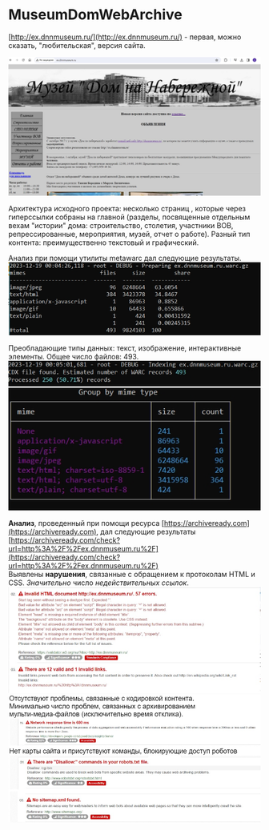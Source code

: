 # MuseumDomWebArchive

[http://ex.dnnmuseum.ru/](http://ex.dnnmuseum.ru/) - первая, можно сказать, "любительская", версия сайта.

![Рисунок](https://github.com/AnastazjaD/MuseumDomWebArchive/blob/exdnnmuseum/Images/%D0%91%D0%B5%D0%B7%D1%8B%D0%BC%D1%8F%D0%BD%D0%BD%D1%8B%D0%B9.jpg)

Архитектура исходного проекта: несколько страниц , которые через гиперссылки собраны на главной (разделы, посвященные отдельным вехам "истории" дома: строительство, столетия, участники ВОВ, репрессированные, мероприятия, музей, отчет о работе). Разный тип контента: преимущественно текстовый и графический.

Анализ при помощи утилиты metawarc дал следующие результаты.
![Рисунок](https://github.com/AnastazjaD/MuseumDomWebArchive/blob/exdnnmuseum/Images/CWindowssystem32cmd.exe1.jpg)

Преобладающие типы данных: текст, изображение, интерактивные элементы. Общее число файлов: 493.
![Рисунок](https://github.com/AnastazjaD/MuseumDomWebArchive/blob/exdnnmuseum/Images/CWindowssystem32cmd.exe2.jpg)
![Рисунок](https://github.com/AnastazjaD/MuseumDomWebArchive/blob/exdnnmuseum/Images/CWindowssystem32cmd.exe3.jpg)

**Анализ**, проведенный при помощи ресурса [https://archiveready.com](https://archiveready.com), дал следующие результаты [https://archiveready.com/check?url=http%3A%2F%2Fex.dnnmuseum.ru%2F](https://archiveready.com/check?url=http%3A%2F%2Fex.dnnmuseum.ru%2F)  
Выявлены **нарушения**, связанные с обращением к протоколам HTML и CSS. 
*Значительно* число *недействительных ссылок*.
![Рисунок](https://github.com/AnastazjaD/MuseumDomWebArchive/blob/exdnnmuseum/Images/%D0%91%D0%B5%D0%B7%D1%8B%D0%BC%D1%8F%D0%BD%D0%BD%D1%8B%D0%B91.jpg)
![Рисунок](https://github.com/AnastazjaD/MuseumDomWebArchive/blob/exdnnmuseum/Images/%D0%91%D0%B5%D0%B7%D1%8B%D0%BC%D1%8F%D0%BD%D0%BD%D1%8B%D0%B92.jpg)
